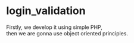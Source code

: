 # login_validation

Firstly, we develop it using simple PHP,  
then we are gonna use object oriented principles.
